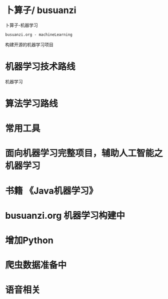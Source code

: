 # 卜算子/ busuanzi
卜算子-机器学习
```
busuanzi.org - machineLearning
```
构建开源的机器学习项目

# 机器学习技术路线
机器学习
# 算法学习路线
# 常用工具
# 面向机器学习完整项目，辅助人工智能之机器学习
# 书籍 《Java机器学习》
# busuanzi.org 机器学习构建中
# 增加Python
# 爬虫数据准备中
# 语音相关
# 
